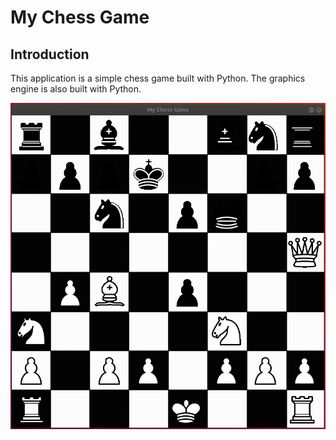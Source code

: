 # My Chess Game
## Introduction
This application is a simple chess game built with Python. The graphics engine is also built with Python.    

![alt text](https://github.com/lulu98/my-chess-game/blob/master/thumbnail.png)
